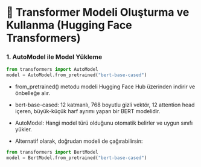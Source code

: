 # 🚀 Transformer Modeli Oluşturma ve Kullanma (Hugging Face Transformers)

### 1. AutoModel ile Model Yükleme


```python
from transformers import AutoModel
model = AutoModel.from_pretrained("bert-base-cased")
```

- from_pretrained() metodu modeli Hugging Face Hub üzerinden indirir ve önbelleğe alır.

- bert-base-cased: 12 katmanlı, 768 boyutlu gizli vektör, 12 attention head içeren, büyük-küçük harf ayrımı yapan bir BERT modelidir.

- AutoModel: Hangi model türü olduğunu otomatik belirler ve uygun sınıfı yükler.

- Alternatif olarak, doğrudan modeli de çağırabilirsin:

```python
from transformers import BertModel
model = BertModel.from_pretrained("bert-base-cased")
```
